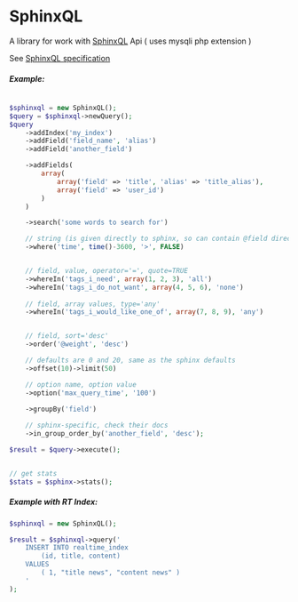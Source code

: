 SphinxQL
========

A library for work with [SphinxQL](http://sphinxsearch.com/) Api ( uses mysqli php extension )

See [SphinxQL specification](http://sphinxsearch.com/docs/current.html#sphinxql-reference)

##### Example:
```php

$sphinxql = new SphinxQL();
$query = $sphinxql->newQuery();
$query
    ->addIndex('my_index')
    ->addField('field_name', 'alias')
    ->addField('another_field')

    ->addFields(
        array(
            array('field' => 'title', 'alias' => 'title_alias'),
            array('field' => 'user_id')
        )
    )

    ->search('some words to search for')

    // string (is given directly to sphinx, so can contain @field directives)
    ->where('time', time()-3600, '>', FALSE)


    // field, value, operator='=', quote=TRUE
    ->whereIn('tags_i_need', array(1, 2, 3), 'all')
    ->whereIn('tags_i_do_not_want', array(4, 5, 6), 'none')
    
    // field, array values, type='any'
    ->whereIn('tags_i_would_like_one_of', array(7, 8, 9), 'any')


    // field, sort='desc'
    ->order('@weight', 'desc')

    // defaults are 0 and 20, same as the sphinx defaults
    ->offset(10)->limit(50)

    // option name, option value
    ->option('max_query_time', '100')

    ->groupBy('field')
    
    // sphinx-specific, check their docs
    ->in_group_order_by('another_field', 'desc');

$result = $query->execute();


// get stats
$stats = $sphinx->stats();
```

##### Example with RT Index:
```php
$sphinxql = new SphinxQL();

$result = $sphinxql->query('
    INSERT INTO realtime_index
        (id, title, content)
    VALUES
        ( 1, "title news", "content news" )
    '
);
```
